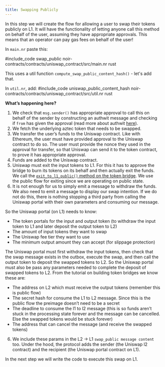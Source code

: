 ```yaml
---
title: Swapping Publicly
---
```


In this step we will create the flow for allowing a user to swap their tokens publicly on L1. It will have the functionality of letting anyone call this method on behalf of the user, assuming they have appropriate approvals. This means that an operator can pay gas fees on behalf of the user!

In `main.nr` paste this:

#include_code swap_public noir-contracts/contracts/uniswap_contract/src/main.nr rust

This uses a util function `compute_swap_public_content_hash()` - let's add that.

In `util.nr`, add:
#include_code uniswap_public_content_hash noir-contracts/contracts/uniswap_contract/src/util.nr rust

**What’s happening here?**

1. We check that `msg.sender()` has appropriate approval to call this on behalf of the sender by constructing an authwit message and checking if `from` has given the approval (read more about authwit [here](../../contracts/resources/common_patterns/authwit.md)).
2. We fetch the underlying aztec token that needs to be swapped.
3. We transfer the user’s funds to the Uniswap contract. Like with Ethereum, the user must have provided approval to the Uniswap contract to do so. The user must provide the nonce they used in the approval for transfer, so that Uniswap can send it to the token contract, to prove it has appropriate approval.
4. Funds are added to the Uniswap contract.
5. Uniswap must exit the input tokens to L1. For this it has to approve the bridge to burn its tokens on its behalf and then actually exit the funds. We call the [`exit_to_l1_public()` method on the token bridge](../token_portal/withdrawing_to_l1.md). We use the public flow for exiting since we are operating on public state.
6. It is not enough for us to simply emit a message to withdraw the funds. We also need to emit a message to display our swap intention. If we do not do this, there is nothing stopping a third party from calling the Uniswap portal with their own parameters and consuming our message.

So the Uniswap portal (on L1) needs to know:

- The token portals for the input and output token (to withdraw the input token to L1 and later deposit the output token to L2)
- The amount of input tokens they want to swap
- The Uniswap fee tier they want to use
- The minimum output amount they can accept (for slippage protection)

The Uniswap portal must first withdraw the input tokens, then check that the swap message exists in the outbox, execute the swap, and then call the output token to deposit the swapped tokens to L2. So the Uniswap portal must also be pass any parameters needed to complete the deposit of swapped tokens to L2. From the tutorial on building token bridges we know these are:

- The address on L2 which must receive the output tokens (remember this is public flow)
- The secret hash for consume the L1 to L2 message. Since this is the public flow the preimage doesn’t need to be a secret
- The deadline to consume the l1 to l2 message (this is so funds aren’t stuck in the processing state forever and the message can be cancelled. Else the swapped tokens would be stuck forever)
- The address that can cancel the message (and receive the swapped tokens)

6. We include these params in the L2 → L1 `swap_public message content` too. Under the hood, the protocol adds the sender (the Uniswap l2 contract) and the recipient (the Uniswap portal contract on L1).

In the next step we will write the code to execute this swap on L1.
